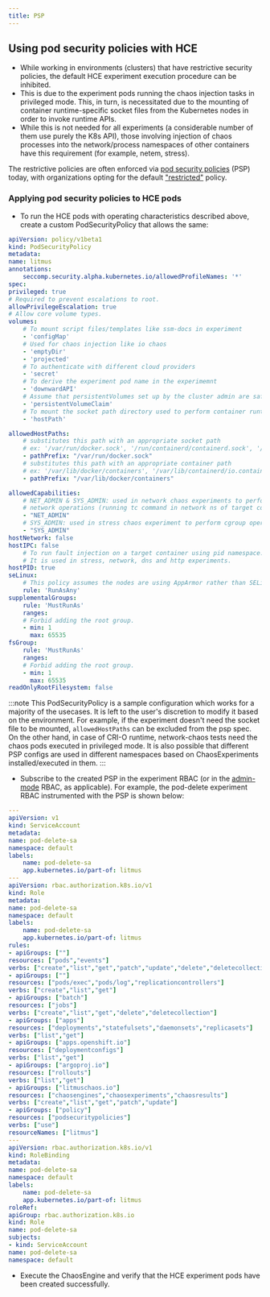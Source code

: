 ```yaml
---
title: PSP
---
```

## Using pod security policies with HCE

- While working in environments (clusters) that have restrictive security policies, the default HCE experiment execution procedure can be inhibited. 
- This is due to the experiment pods running the chaos injection tasks in privileged mode. This, in turn, is necessitated due to the mounting of container runtime-specific socket files from the Kubernetes nodes in order to invoke runtime APIs. 
- While this is not needed for all experiments (a considerable number of them use purely the K8s API), those involving injection of chaos processes into the network/process namespaces of other containers have this requirement (for example, netem, stress).

The restrictive policies are often enforced via [pod security policies](https://kubernetes.io/docs/concepts/policy/pod-security-policy/) (PSP) today, with organizations opting for the default ["restricted"](https://kubernetes.io/docs/concepts/policy/pod-security-policy/#example-policies) policy. 


### Applying pod security policies to HCE pods

- To run the HCE pods with operating characteristics described above, create a custom PodSecurityPolicy that allows the same: 

[embedmd]:# (add-path/overview/manifest/psp/psp-litmus.yaml yaml)
```yaml
apiVersion: policy/v1beta1
kind: PodSecurityPolicy
metadata:
name: litmus
annotations:
    seccomp.security.alpha.kubernetes.io/allowedProfileNames: '*'
spec:
privileged: true
# Required to prevent escalations to root.
allowPrivilegeEscalation: true
# Allow core volume types.
volumes:
    # To mount script files/templates like ssm-docs in experiment
    - 'configMap'
    # Used for chaos injection like io chaos
    - 'emptyDir'
    - 'projected'
    # To authenticate with different cloud providers
    - 'secret'
    # To derive the experiment pod name in the experimemnt
    - 'downwardAPI'
    # Assume that persistentVolumes set up by the cluster admin are safe to use.
    - 'persistentVolumeClaim'
    # To mount the socket path directory used to perform container runtime operations
    - 'hostPath'

allowedHostPaths:
    # substitutes this path with an appropriate socket path
    # ex: '/var/run/docker.sock', '/run/containerd/containerd.sock', '/run/crio/crio.sock'
    - pathPrefix: "/var/run/docker.sock"
    # substitutes this path with an appropriate container path
    # ex: '/var/lib/docker/containers', '/var/lib/containerd/io.containerd.runtime.v1.linux/k8s.io', '/var/lib/containers/storage/overlay/'
    - pathPrefix: "/var/lib/docker/containers"

allowedCapabilities:
    # NET_ADMIN & SYS_ADMIN: used in network chaos experiments to perform
    # network operations (running tc command in network ns of target container). 
    - "NET_ADMIN"
    # SYS_ADMIN: used in stress chaos experiment to perform cgroup operations.
    - "SYS_ADMIN"
hostNetwork: false
hostIPC: false
    # To run fault injection on a target container using pid namespace.
    # It is used in stress, network, dns and http experiments. 
hostPID: true
seLinux:
    # This policy assumes the nodes are using AppArmor rather than SELinux.
    rule: 'RunAsAny'
supplementalGroups:
    rule: 'MustRunAs'
    ranges:
    # Forbid adding the root group.
    - min: 1
      max: 65535
fsGroup:
    rule: 'MustRunAs'
    ranges:
    # Forbid adding the root group.
    - min: 1
      max: 65535
readOnlyRootFilesystem: false
```

:::note
This PodSecurityPolicy is a sample configuration which works for a majority of the usecases. It is left to the user's discretion to modify it based on the environment. For example, if the experiment doesn't need the socket file to be mounted, `allowedHostPaths` can be excluded from the psp spec. On the other hand, in case of CRI-O runtime, network-chaos tests need the chaos pods executed in privileged mode. It is also possible that different PSP configs are used in different namespaces based on ChaosExperiments installed/executed in them.
:::

- Subscribe to the created PSP in the experiment RBAC (or in the [admin-mode](https://v1-docs.litmuschaos.io/docs/admin-mode/#prepare-rbac-manifest) RBAC, as applicable).
For example, the pod-delete experiment RBAC instrumented with the PSP is shown below:

[embedmd]:# (add-path/overview/manifest/psp/rbac-psp.yaml yaml) 
```yaml
---
apiVersion: v1
kind: ServiceAccount
metadata:
name: pod-delete-sa
namespace: default
labels:
    name: pod-delete-sa
    app.kubernetes.io/part-of: litmus
---
apiVersion: rbac.authorization.k8s.io/v1
kind: Role
metadata:
name: pod-delete-sa
namespace: default
labels:
    name: pod-delete-sa
    app.kubernetes.io/part-of: litmus
rules:
- apiGroups: [""]
resources: ["pods","events"]
verbs: ["create","list","get","patch","update","delete","deletecollection"]
- apiGroups: [""]
resources: ["pods/exec","pods/log","replicationcontrollers"]
verbs: ["create","list","get"]
- apiGroups: ["batch"]
resources: ["jobs"]
verbs: ["create","list","get","delete","deletecollection"]
- apiGroups: ["apps"]
resources: ["deployments","statefulsets","daemonsets","replicasets"]
verbs: ["list","get"]
- apiGroups: ["apps.openshift.io"]
resources: ["deploymentconfigs"]
verbs: ["list","get"]
- apiGroups: ["argoproj.io"]
resources: ["rollouts"]
verbs: ["list","get"]
- apiGroups: ["litmuschaos.io"]
resources: ["chaosengines","chaosexperiments","chaosresults"]
verbs: ["create","list","get","patch","update"]
- apiGroups: ["policy"]
resources: ["podsecuritypolicies"]
verbs: ["use"]
resourceNames: ["litmus"] 
---
apiVersion: rbac.authorization.k8s.io/v1
kind: RoleBinding
metadata:
name: pod-delete-sa
namespace: default
labels:
    name: pod-delete-sa
    app.kubernetes.io/part-of: litmus
roleRef:
apiGroup: rbac.authorization.k8s.io
kind: Role
name: pod-delete-sa
subjects:
- kind: ServiceAccount
name: pod-delete-sa
namespace: default
```

- Execute the ChaosEngine and verify that the HCE experiment pods have been created successfully.